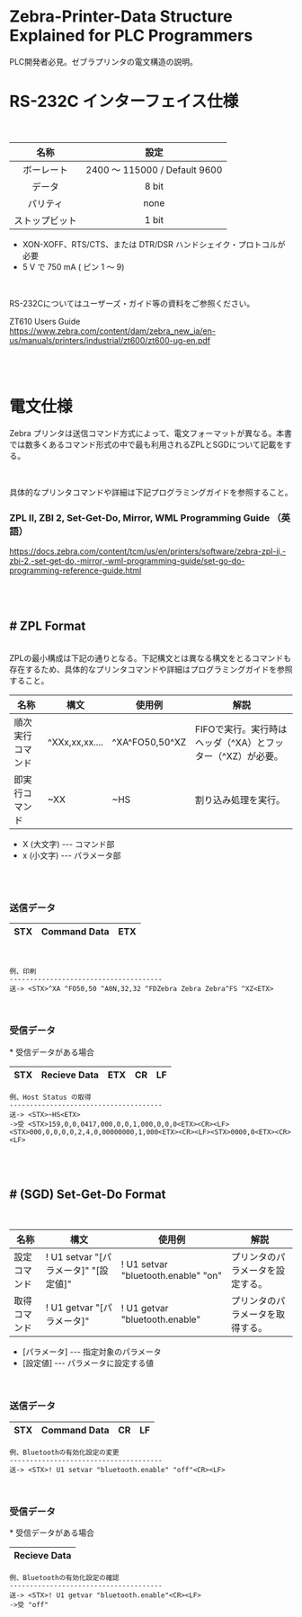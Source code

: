 # Zebra-Printer-Data Structure Explained for PLC Programmers
 PLC開発者必見。ゼブラプリンタの電文構造の説明。


# RS-232C インターフェイス仕様
　
<br>


| 名称 | 設定 |
|:-:|:-:|
| ボーレート     | 2400 ～ 115000 / Default 9600 
| データ          | 8 bit
| パリティ        | none
| ストップビット      | 1 bit
- XON-XOFF、RTS/CTS、または DTR/DSR ハンドシェイク・プロトコルが必要
- 5 V で 750 mA ( ピン 1 ～ 9)

<br>

RS-232Cについてはユーザーズ・ガイド等の資料をご参照ください。

ZT610 Users Guide  
https://www.zebra.com/content/dam/zebra_new_ia/en-us/manuals/printers/industrial/zt600/zt600-ug-en.pdf


<br>
<br>



# 電文仕様

Zebra プリンタは送信コマンド方式によって、電文フォーマットが異なる。本書では数多くあるコマンド形式の中で最も利用されるZPLとSGDについて記載をする。

<br>

具体的なプリンタコマンドや詳細は下記プログラミングガイドを参照すること。

### ZPL II, ZBI 2, Set-Get-Do, Mirror, WML Programming Guide （英語）
https://docs.zebra.com/content/tcm/us/en/printers/software/zebra-zpl-ii,-zbi-2,-set-get-do,-mirror,-wml-programming-guide/set-go-do-programming-reference-guide.html

<br>
<br>

## # ZPL Format

<br>
ZPLの最小構成は下記の通りとなる。下記構文とは異なる構文をとるコマンドも存在するため、具体的なプリンタコマンドや詳細はプログラミングガイドを参照すること。

<br>

| 名称 | 構文 | 使用例 | 解説 |
|-|-|-|-|
| 順次実行コマンド  | ^XXx,xx,xx.... | ^XA^FO50,50^XZ   | FIFOで実行。実行時はヘッダ（^XA）とフッター（^XZ）が必要。
| 即実行コマンド    | ~XX            | ~HS          | 割り込み処理を実行。

- X (大文字) --- コマンド部　　
- x (小文字) --- パラメータ部

<br>
<br>


### 送信データ
| STX | Command Data | ETX |
|-|-|-|

<br>

    例、印刷
    --------------------------------------
    送-> <STX>^XA ^FO50,50 ^A0N,32,32 ^FDZebra Zebra Zebra^FS ^XZ<ETX>


<br>

### 受信データ
\* 受信データがある場合

| STX | Recieve Data | ETX | CR | LF |
|-|-|-|-|-|

    例、Host Status の取得
    --------------------------------------
    送-> <STX>~HS<ETX>
    ->受 <STX>159,0,0,0417,000,0,0,1,000,0,0,0<ETX><CR><LF><STX>000,0,0,0,0,2,4,0,00000000,1,000<ETX><CR><LF><STX>0000,0<ETX><CR><LF>


<br><br>

## # (SGD) Set-Get-Do Format

<br>

| 名称 | 構文 | 使用例 | 解説 |
|-|-|-|-|
| 設定コマンド  | ! U1 setvar "[パラメータ]" "[設定値]" | ! U1 setvar "bluetooth.enable" "on"   | プリンタのパラメータを設定する。
| 取得コマンド  | ! U1 getvar "[パラメータ]"  | ! U1 getvar "bluetooth.enable"   | プリンタのパラメータを取得する。

- [パラメータ] --- 指定対象のパラメータ
- [設定値] --- パラメータに設定する値

<br>

### 送信データ
| STX | Command Data | CR | LF 
|-|-|-|-|

    例、Bluetoothの有効化設定の変更
    --------------------------------------
    送-> <STX>! U1 setvar "bluetooth.enable" "off"<CR><LF>

<br>

### 受信データ
\* 受信データがある場合

| Recieve Data | 
|-|

    例、Bluetoothの有効化設定の確認
    --------------------------------------
    送-> <STX>! U1 getvar "bluetooth.enable"<CR><LF>
    ->受 "off"


<br>

